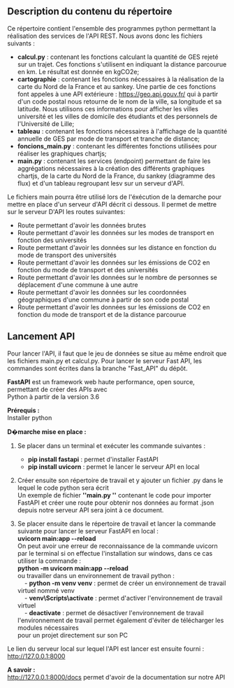 
## Description du contenu du répertoire

Ce répertoire contient l'ensemble des programmes python permettant la réalisation des services de l'API REST. Nous avons donc les fichiers suivants :

- **calcul.py** : contenant les fonctions calculant la quantité de GES rejeté sur un trajet. Ces fonctions s'utilisent en indiquant la distance parcourue en km. Le résultat est donnée en kgCO2e;  
- **cartographie** : contenant les fonctions nécessaires à la réalisation de la carte du Nord de la France et au sankey. Une partie de ces fonctions font appeles à une API extérieure : https://geo.api.gouv.fr/ qui à partir d'un code postal nous retourne de le nom de la ville, sa longitude et sa latitude. Nous utilisons ces informations pour afficher les villes université et les villes de domicile des étudiants et des personnels de l'Université de Lille;
- **tableau** : contenant les fonctions nécessaires à l'affichage de la quantité annuelle de GES par mode de transport et tranche de distance;
- **foncions_main.py** : contenant les différentes fonctions utilisées pour réaliser les graphiques chartjs;
- **main.py** : contenant les services (endpoint) permettant de faire les aggrégations nécessaires à la création des différents graphiques chartjs, de la carte du Nord de la France, du sankey (diagramme des flux) et d'un tableau regroupant lesv sur un serveur d'API.  

Le fichiers main pourra être utilisé lors de l'éxécution de la demarche pour mettre en place d'un serveur d'API décrit ci dessous. Il permet de mettre sur le serveur D'API les routes suivantes:  
- Route permettant d'avoir les données brutes  
- Route permettant d'avoir les données sur les modes de transport en fonction des universités  
- Route permettant d'avoir les données sur les distance en fonction du mode de transport des universités  
- Route permettant d'avoir les données sur les émissions de CO2 en fonction du mode de transport et des universités  
- Route permettant d'avoir les données sur le nombre de personnes se déplacement d'une commune à une autre  
- Route permettant d'avoir les données sur les coordonnées géographiques d'une commune à partir de son code postal  
- Route permettant d'avoir les données sur les émissions de CO2 en fonction du mode de transport et de la distance parcourue  


## Lancement API

Pour lancer l'API, il faut que le jeu de données se situe au même endroit que les fichiers main.py et calcul.py. Pour lancer le serveur Fast API, les commandes sont écrites dans la branche "Fast_API" du dépôt.  

**FastAPI** est un framework web haute performance, open source, permettant de créer des APIs avec    
Python à partir de la version 3.6          

**Prérequis :**          
Installer  python          

**D�marche mise en place :**         
1.	Se placer dans un terminal et exécuter les commande suivantes :    

    - **pip install fastapi** : permet d'installer FastAPI   
    - **pip install uvicorn** : permet le lancer le serveur API en local   

2.	Créer ensuite son répertoire de travail et y ajouter un fichier .py dans le lequel le code python sera écrit  
Un exemple de fichier  **''main.py ''** contenant le code pour importer FastAPI et créer une route pour  obtenir nos données au format .json  depuis notre serveur API sera joint à ce document.  

3.	Se placer ensuite dans le répertoire de travail et lancer la commande suivante pour lancer le serveur FastAPI en local :  
**uvicorn main:app --reload**      
       On peut avoir une erreur de reconnaissance de la commande uvicorn par le terminal si on effectue l'installation sur windows, dans ce cas utiliser la commande :  
              **python -m uvicorn main:app --reload**  
        ou travailler dans un environnement de travail python :         
              &nbsp; &nbsp; - **python -m venv venv** : permet de créer un environnement de travail virtuel nommé venv   
              &nbsp; &nbsp; - **venv\Scripts\activate** : permet d'activer l'environnement de travail virtuel   
              &nbsp; &nbsp; - **deactivate** :  permet de désactiver l'environnement de travail   
        l'environnement de travail permet également d'éviter de télécharger les modules nécessaires     
        pour un projet directement sur son PC   

Le lien du serveur local sur lequel l'API est lancer est ensuite fourni : http://127.0.0.1:8000   


**A savoir :**   
http://127.0.0.1:8000/docs permet d'avoir de la documentation sur notre API 